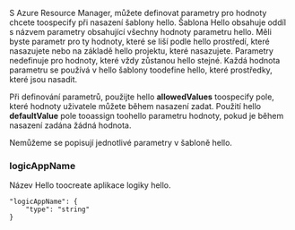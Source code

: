 S Azure Resource Manager, můžete definovat parametry pro hodnoty chcete toospecify při nasazení šablony hello. Šablona Hello obsahuje oddíl s názvem parametry obsahující všechny hodnoty parametru hello.
Měli byste parametr pro ty hodnoty, které se liší podle hello prostředí, které nasazujete nebo na základě hello projektu, které nasazujete. Parametry nedefinuje pro hodnoty, které vždy zůstanou hello stejné. Každá hodnota parametru se používá v hello šablony toodefine hello, které prostředky, které jsou nasadit. 

Při definování parametrů, použijte hello **allowedValues** toospecify pole, které hodnoty uživatele můžete během nasazení zadat. Použití hello **defaultValue** pole tooassign toohello parametru hodnoty, pokud je během nasazení zadána žádná hodnota.

Nemůžeme se popisují jednotlivé parametry v šabloně hello.

### <a name="logicappname"></a>logicAppName
Název Hello toocreate aplikace logiky hello.

    "logicAppName": {
        "type": "string"
    }